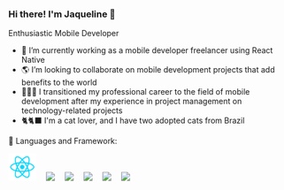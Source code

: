 ### Hi there! I'm Jaqueline 👋
Enthusiastic Mobile Developer

- 📱 I’m currently working as a mobile developer freelancer using React Native
- 🌎 I’m looking to collaborate on mobile development projects that add benefits to the world
- 👩🏻‍💻 I transitioned my professional career to the field of mobile development after my experience in project management on technology-related projects
- 🐈🐈‍⬛ I'm a cat lover, and I have two adopted cats from Brazil


🦄 Languages and  Framework:



<img src="https://raw.githubusercontent.com/vscode-icons/vscode-icons/master/icons/file_type_reactjs.svg" width="50">&emsp; <img src="https://cdn.jsdelivr.net/gh/devicons/devicon/icons/javascript/javascript-original.svg" width="50">&emsp;  <img src="https://cdn.jsdelivr.net/gh/devicons/devicon/icons/html5/html5-original.svg" width="50">&emsp; <img src="https://cdn.jsdelivr.net/gh/devicons/devicon/icons/android/android-original.svg" width="50">&emsp;    <img src="https://cdn.jsdelivr.net/gh/devicons/devicon/icons/androidstudio/androidstudio-original.svg" width="50">&emsp;   <img src="https://cdn.jsdelivr.net/gh/devicons/devicon/icons/sass/sass-original.svg" width="50">&emsp;

          
          





          
